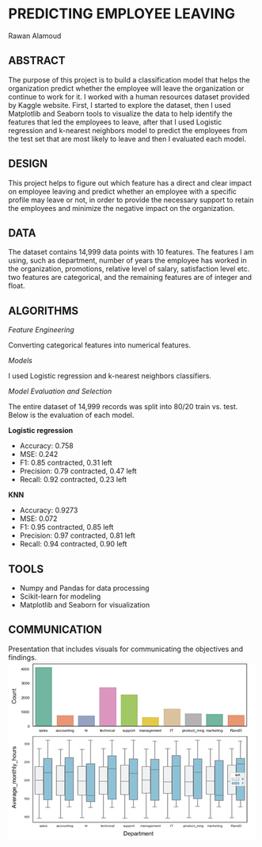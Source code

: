 # PREDICTING EMPLOYEE LEAVING 

Rawan Alamoud

## ABSTRACT
The purpose of this project is to build a classification model that helps the organization predict whether the employee will leave the organization or continue to work for it. I worked with a human resources dataset provided by Kaggle website. First, I started to explore the dataset, then I used Matplotlib and Seaborn tools to visualize the data to help identify the features that led the employees to leave, after that I used Logistic regression and k-nearest neighbors model to predict the employees from the test set that are most likely to leave and then I evaluated each model.

## DESIGN
This project helps to figure out which feature has a direct and clear impact on employee leaving and predict whether an employee with a specific profile may leave or not, in order to provide the necessary support to retain the employees and minimize the negative impact on the organization.

## DATA
The dataset contains 14,999 data points with 10 features. The features I am using, such as department, number of years the employee has worked in the organization, promotions, relative level of salary, satisfaction level etc. two features are categorical, and the remaining features are of integer and float. 

## ALGORITHMS
*Feature Engineering*

Converting categorical features into numerical features. 

*Models* 

I used Logistic regression and k-nearest neighbors classifiers.

*Model Evaluation and Selection* 

The entire dataset of 14,999 records was split into 80/20 train vs. test. Below is the evaluation of each model. 
   
**Logistic regression**
- Accuracy: 0.758  
- MSE: 0.242
- F1: 0.85 contracted, 0.31 left
- Precision: 0.79 contracted, 0.47 left
- Recall: 0.92 contracted, 0.23 left

**KNN**
- Accuracy: 0.9273  
- MSE: 0.072
- F1: 0.95 contracted, 0.85 left
- Precision: 0.97 contracted, 0.81 left
- Recall: 0.94 contracted, 0.90 left	

## TOOLS
- Numpy and Pandas for data processing
- Scikit-learn for modeling
- Matplotlib and Seaborn for visualization

## COMMUNICATION 

Presentation that includes visuals for communicating the objectives and findings.
<img src="fig.png" width=500>
